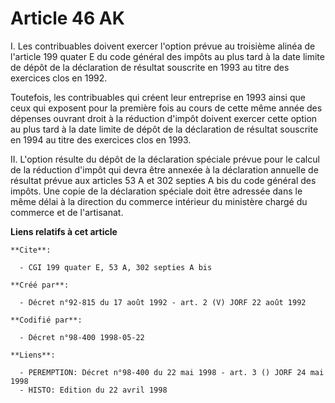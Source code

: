 # Article 46 AK

I. Les contribuables doivent exercer l'option prévue au troisième alinéa de l'article 199 quater E du code général des impôts
au plus tard à la date limite de dépôt de la déclaration de résultat souscrite en 1993 au titre des exercices clos en 1992.

Toutefois, les contribuables qui créent leur entreprise en 1993 ainsi que ceux qui exposent pour la première fois au cours de
cette même année des dépenses ouvrant droit à la réduction d'impôt doivent exercer cette option au plus tard à la date limite
de dépôt de la déclaration de résultat souscrite en 1994 au titre des exercices clos en 1993.

II. L'option résulte du dépôt de la déclaration spéciale prévue pour le calcul de la réduction d'impôt qui devra être annexée
à la déclaration annuelle de résultat prévue aux articles 53 A et 302 septies A bis du code général des impôts. Une copie de
la déclaration spéciale doit être adressée dans le même délai à la direction du commerce intérieur du ministère chargé du
commerce et de l'artisanat.

**Liens relatifs à cet article**

	**Cite**:

	  - CGI 199 quater E, 53 A, 302 septies A bis

	**Créé par**:

	  - Décret n°92-815 du 17 août 1992 - art. 2 (V) JORF 22 août 1992

	**Codifié par**:

	  - Décret n°98-400 1998-05-22

	**Liens**:

	  - PEREMPTION: Décret n°98-400 du 22 mai 1998 - art. 3 () JORF 24 mai 1998
	  - HISTO: Edition du 22 avril 1998
